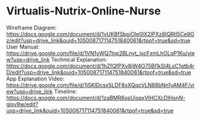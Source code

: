 # Virtualis-Nutrix-Online-Nurse

Wireframe Diagram: https://docs.google.com/document/d/1vUKBfSbpiOle0lX2IPXz8IQRtl5Ce9Gz/edit?usp=drive_link&ouid=105008717114751840061&rtpof=true&sd=true
User Manual: https://drive.google.com/file/d/1VN1vWQ7lnp2BLnyt_jxcFxmLhOLqP1Ku/view?usp=drive_link
Technical Explanation: https://docs.google.com/document/d/1hZfQfPXv8jW4O75Bl1kSl4LsC1gtb4rD/edit?usp=drive_link&ouid=105008717114751840061&rtpof=true&sd=true
App Explanation Video: https://drive.google.com/file/d/1jSKlDcsx5LDF8xXQqcVLN88bNn1yAM4F/view?usp=drive_link
Timeline: https://docs.google.com/document/d/1zaBMR6xpUispxVIHCXcDlHxnN-gjsv9w/edit?usp=drive_link&ouid=105008717114751840061&rtpof=true&sd=true

